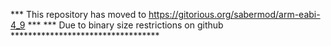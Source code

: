 *** This repository has moved to https://gitorious.org/sabermod/arm-eabi-4_9 ***
*** Due to binary size restrictions on github **********************************
